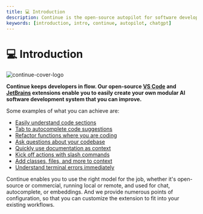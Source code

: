 ```yaml
---
title: 💻 Introduction
description: Continue is the open-source autopilot for software development
keywords: [introduction, intro, continue, autopilot, chatgpt]
---
```


# 💻 Introduction

![continue-cover-logo](/img/intro.png)

**Continue keeps developers in flow. Our open-source [VS Code](https://marketplace.visualstudio.com/items?itemName=Continue.continue) and [JetBrains](https://plugins.jetbrains.com/plugin/22707-continue-extension) extensions enable you to easily create your own modular AI software development system that you can improve.**

Some examples of what you can achieve are:
- [Easily understand code sections](how-to-use-continue.md#easily-understand-code-sections)
- [Tab to autocomplete code suggestions](how-to-use-continue.md#tab-to-autocomplete-code-suggestions)
- [Refactor functions where you are coding](how-to-use-continue.md#refactor-functions-where-you-are-coding)
- [Ask questions about your codebase](how-to-use-continue.md#ask-questions-about-your-codebase)
- [Quickly use documentation as context](how-to-use-continue.md#quickly-use-documentation-as-context)
- [Kick off actions with slash commands](how-to-use-continue.md#kick-off-actions-with-slash-commands)
- [Add classes, files, and more to context](how-to-use-continue.md#add-classes-files-and-more-to-context)
- [Understand terminal errors immediately](how-to-use-continue.md#understand-terminal-errors-immediately)

Continue enables you to use the right model for the job, whether it's open-source or commercial, running local or remote, and used for chat, autocomplete, or embeddings. And we provide numerous points of configuration, so that you can customize the extension to fit into your existing workflows.